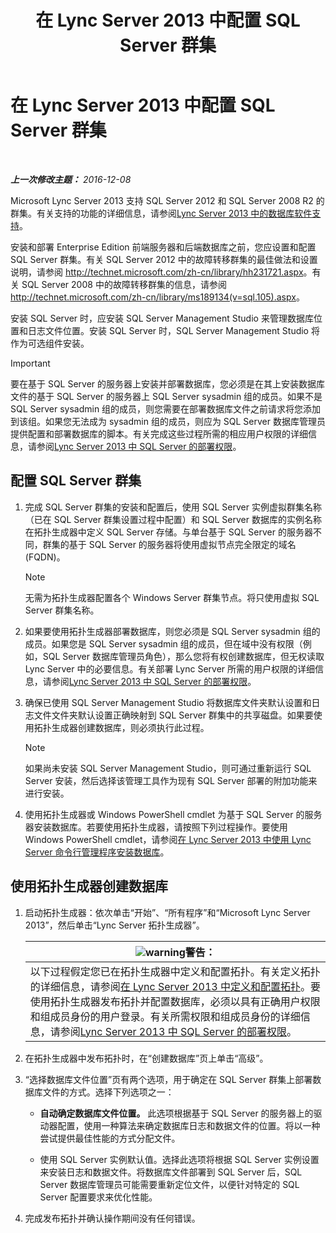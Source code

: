 ﻿---
title: 在 Lync Server 2013 中配置 SQL Server 群集
TOCTitle: 在 Lync Server 2013 中配置 SQL Server 群集
ms:assetid: d7b52ef1-573c-48ed-bb94-34e37b49645c
ms:mtpsurl: https://technet.microsoft.com/zh-cn/library/Dn383982(v=OCS.15)
ms:contentKeyID: 56558980
ms.date: 12/10/2016
mtps_version: v=OCS.15
ms.translationtype: HT
---

# 在 Lync Server 2013 中配置 SQL Server 群集

 

_**上一次修改主题：** 2016-12-08_

Microsoft Lync Server 2013 支持 SQL Server 2012 和 SQL Server 2008 R2 的群集。有关支持的功能的详细信息，请参阅[Lync Server 2013 中的数据库软件支持](lync-server-2013-database-software-support.md)。

安装和部署 Enterprise Edition 前端服务器和后端数据库之前，您应设置和配置 SQL Server 群集。有关 SQL Server 2012 中的故障转移群集的最佳做法和设置说明，请参阅 <http://technet.microsoft.com/zh-cn/library/hh231721.aspx>。有关 SQL Server 2008 中的故障转移群集的信息，请参阅 <http://technet.microsoft.com/zh-cn/library/ms189134(v=sql.105).aspx>。

安装 SQL Server 时，应安装 SQL Server Management Studio 来管理数据库位置和日志文件位置。安装 SQL Server 时，SQL Server Management Studio 将作为可选组件安装。

> [!IMPORTANT]  
> 要在基于 SQL Server 的服务器上安装并部署数据库，您必须是在其上安装数据库文件的基于 SQL Server 的服务器上 SQL Server sysadmin 组的成员。如果不是 SQL Server sysadmin 组的成员，则您需要在部署数据库文件之前请求将您添加到该组。如果您无法成为 sysadmin 组的成员，则应为 SQL Server 数据库管理员提供配置和部署数据库的脚本。有关完成这些过程所需的相应用户权限的详细信息，请参阅<a href="lync-server-2013-deployment-permissions-for-sql-server.md">Lync Server 2013 中 SQL Server 的部署权限</a>。


## 配置 SQL Server 群集

1.  完成 SQL Server 群集的安装和配置后，使用 SQL Server 实例虚拟群集名称（已在 SQL Server 群集设置过程中配置）和 SQL Server 数据库的实例名称在拓扑生成器中定义 SQL Server 存储。与单台基于 SQL Server 的服务器不同，群集的基于 SQL Server 的服务器将使用虚拟节点完全限定的域名 (FQDN)。
    
    > [!NOTE]  
    > 无需为拓扑生成器配置各个 Windows Server 群集节点。将只使用虚拟 SQL Server 群集名称。
    


2.  如果要使用拓扑生成器部署数据库，则您必须是 SQL Server sysadmin 组的成员。如果您是 SQL Server sysadmin 组的成员，但在域中没有权限（例如，SQL Server 数据库管理员角色），那么您将有权创建数据库，但无权读取 Lync Server 中的必要信息。有关部署 Lync Server 所需的用户权限的详细信息，请参阅[Lync Server 2013 中 SQL Server 的部署权限](lync-server-2013-deployment-permissions-for-sql-server.md)。

3.  确保已使用 SQL Server Management Studio 将数据库文件夹默认设置和日志文件文件夹默认设置正确映射到 SQL Server 群集中的共享磁盘。如果要使用拓扑生成器创建数据库，则必须执行此过程。
    
    > [!NOTE]  
    > 如果尚未安装 SQL Server Management Studio，则可通过重新运行 SQL Server 安装，然后选择该管理工具作为现有 SQL Server 部署的附加功能来进行安装。
    


4.  使用拓扑生成器或 Windows PowerShell cmdlet 为基于 SQL Server 的服务器安装数据库。若要使用拓扑生成器，请按照下列过程操作。要使用 Windows PowerShell cmdlet，请参阅[在 Lync Server 2013 中使用 Lync Server 命令行管理程序安装数据库](lync-server-2013-database-installation-using-lync-server-management-shell.md)。

## 使用拓扑生成器创建数据库

1.  启动拓扑生成器：依次单击“开始”、“所有程序”和“Microsoft Lync Server 2013”，然后单击“Lync Server 拓扑生成器”。
    
    <table>
    <thead>
    <tr class="header">
    <th><img src="images/JJ656815.warning(OCS.15).gif" title="warning" alt="warning" />警告：</th>
    </tr>
    </thead>
    <tbody>
    <tr class="odd">
    <td>以下过程假定您已在拓扑生成器中定义和配置拓扑。有关定义拓扑的详细信息，请参阅<a href="lync-server-2013-defining-and-configuring-the-topology.md">在 Lync Server 2013 中定义和配置拓扑</a>。要使用拓扑生成器发布拓扑并配置数据库，必须以具有正确用户权限和组成员身份的用户登录。有关所需权限和组成员身份的详细信息，请参阅<a href="lync-server-2013-deployment-permissions-for-sql-server.md">Lync Server 2013 中 SQL Server 的部署权限</a>。</td>
    </tr>
    </tbody>
    </table>


2.  在拓扑生成器中发布拓扑时，在“创建数据库”页上单击“高级”。

3.  “选择数据库文件位置”页有两个选项，用于确定在 SQL Server 群集上部署数据库文件的方式。选择下列选项之一：
    
      - **自动确定数据库文件位置。** 此选项根据基于 SQL Server 的服务器上的驱动器配置，使用一种算法来确定数据库日志和数据文件的位置。将以一种尝试提供最佳性能的方式分配文件。
    
      - 使用 SQL Server 实例默认值。选择此选项将根据 SQL Server 实例设置来安装日志和数据文件。将数据库文件部署到 SQL Server 后，SQL Server 数据库管理员可能需要重新定位文件，以便针对特定的 SQL Server 配置要求来优化性能。

4.  完成发布拓扑并确认操作期间没有任何错误。

